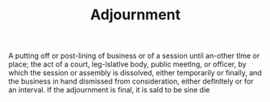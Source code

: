 ---
title: Adjournment
permalink: "/definitions/adjournment.html"
body: A putting off or post-lining of business or of a session until an-other tlme
  or place; the act of a court, leg-lslatlve body, public meetlng, or officer, by
  which the session or assembly is dissolved, either temporarily or finally, and the
  business in hand dismissed from consideration, either deflnltely or for an interval.
  If the adjournment is final, it is sald to be sine die
published_at: '2018-07-07'
layout: post
---